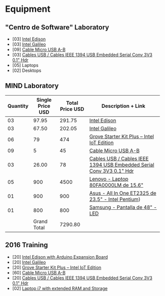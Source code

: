 Equipment
==

## "Centro de Software" Laboratory

- [03] [Intel Edison](http://www.seeedstudio.com/depot/Intel-Edison-Breakout-Kit-p-2151.html)
- [03] [Intel Galileo](http://www.seeedstudio.com/depot/Intel-Galileo-Gen-2-p-2014.html?cPath=6_7)
- [09] [Cable Micro USB A-B](http://www.330ohms.com/Cable-Micro-USB-A-B_p_208.html)
- [03] [Cables USB / Cables IEEE 1394 USB Embedded Serial Conv 3V3 0.1" Hdr](http://www.mouser.mx/ProductDetail/FTDI/TTL-232R-3V3/?qs=sGAEpiMZZMuGxYVy11yKKo9Jh1vSyHd5j3BYkuIZ9TA%3d)
- [05] Laptops
- [02] Desktops

## MIND Laboratory

| Quantity | Single Price USD | Total Price USD | Description + Link |
| -------- | ---------------- | --------------- | ------------------ |
|    03    |        97.95     |       291.75    | [Intel Edison](http://www.seeedstudio.com/depot/Intel-Edison-for-Arduino-p-2149.html?cPath=6_7) |
|    03    |        67.50     |       202.05    | [Intel Galileo](http://www.seeedstudio.com/depot/Intel-Galileo-Gen-2-p-2014.html?cPath=6_7) |
|    06    |        79        |       474       | [Grove Starter Kit Plus – Intel IoT Edition](http://www.seeedstudio.com/depot/Grove-starter-kit-plus-Intel-IoT-Edition-for-Intel-Galileo-Gen-2-and-Edison-p-1978.html?ref=staffPicked) |
|    09    |         5        |        45       | [Cable Micro USB A-B](http://www.steren.com.mx/cable-usb-a-a-micro-usb-b-de-30-cm.html) |
|    03    |        26.00     |        78       | [Cables USB / Cables IEEE 1394 USB Embedded Serial Conv 3V3 0.1" Hdr](http://www.mouser.mx/ProductDetail/FTDI/TTL-232R-3V3/?qs=sGAEpiMZZMuGxYVy11yKKo9Jh1vSyHd5j3BYkuIZ9TA%3d) |
|    05    |        900       |      4500       | [Lenovo - Laptop 80FA0000LM de 15.6"](http://www.bestbuy.com.mx/productos/landing-promociones/computadoras/equipos-lenovo/lenovo-laptop-80fa0000lm-de-15-6-intel-core-i5-memoria-de-8-gb-disco-duro-de-1-tb-negro-80fa0000lm.html) |
|    01    |        900       |       900       | [Asus - All In One ET2325 de 23.5" - Intel Pentium](http://www.bestbuy.com.mx/productos/computadoras/all-in-one/asus-all-in-one-et2325-de-23-5-intel-pentium-memoria-de-8-gb-disco-duro-de-2-tb-negro.html))
|    01    |        800       |       800       | [Samsung - Pantalla de 48" - LED](http://www.bestbuy.com.mx/productos/experiencias/samsung/productos-samsung/samsung-pantalla-de-48-led-3840p-smart-tv-ultra-hd-negro.html) |
|          |     Grand Total  |     7290.80     | |

## 2016 Training

- [20] [Intel Edison with Arduino Expansion Board](http://www.seeedstudio.com/depot/Intel-Edison-for-Arduino-p-2149.html)
- [20] [Intel Galileo](http://www.seeedstudio.com/depot/Intel-Galileo-p-1704.html)
- [20] [Grove Starter Kit Plus – Intel IoT Edition](http://www.seeedstudio.com/depot/Grove-starter-kit-plus-Intel-IoT-Edition-for-Intel-Galileo-Gen-2-and-Edison-p-1978.html?ref=staffPicked)
- [60] [Cable Micro USB A-B](http://www.steren.com.mx/cable-usb-a-a-micro-usb-b-de-30-cm.html)
- [20] [Cables USB / Cables IEEE 1394 USB Embedded Serial Conv 3V3 0.1" Hdr](http://www.mouser.mx/ProductDetail/FTDI/TTL-232R-3V3/?qs=sGAEpiMZZMuGxYVy11yKKo9Jh1vSyHd5j3BYkuIZ9TA%3d)
- [02] [Laptop i7 with extended RAM and Storage]()